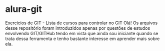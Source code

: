 # alura-git
Exercicios de GIT - Lista de cursos para controlar no GIT
Olá! Os arquivos desse repositório foram introduzidos apenas por questões de estudos envolvendo GIT/GITHub tendo em vista que ainda sou iniciante quando se trata dessa
ferramenta e tenho bastante interesse em aprender mais sobre ela.
